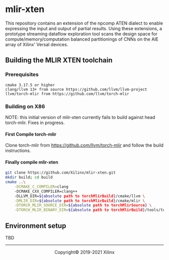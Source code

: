 # mlir-xten

This repository contains an extension of the npcomp ATEN dialect to enable expressing the input and output of partial results. 
Using these extensions, a prototype streaming dataflow exploration tool scans the design space for compute/memory/computation balanced partitionings of CNNs on the AIE array of Xilinx' Versal devices.

## Building the MLIR XTEN toolchain

### Prerequisites

```
cmake 3.17.5 or higher
clang/llvm 13+ from source https://github.com/llvm/llvm-project
llvm/torch-mlir from https://github.com/llvm/torch-mlir
```

### Building on X86

NOTE: this initial version of mlir-xten currently fails to build against head torch-mlir. Fixes in progress.

#### First Compile torch-mlir

Clone torch-mlir from https://github.com/llvm/torch-mlir and follow the build instructions.

#### Finally compile mlir-xten

```sh
git clone https://github.com/Xilinx/mlir-xten.git
mkdir build; cd build
cmake ..\
    -DCMAKE_C_COMPILER=clang
    -DCMAKE_CXX_COMPILER=clang++
    -DLLVM_DIR=${absolute path to torchMlirBuild}/cmake/llvm \
    -DMLIR_DIR=${absolute path to torchMlirBuild}/cmake/mlir \
    -DTORCH_MLIR_SOURCE_DIR=${absolute path to torchMlirSource} \
    -DTORCH_MLIR_BINARY_DIR=${absolute path to torchMlirBuild}/tools/torch-mlir
```

## Environment setup

TBD

-----
<p align="center">Copyright&copy; 2019-2021 Xilinx</p>
